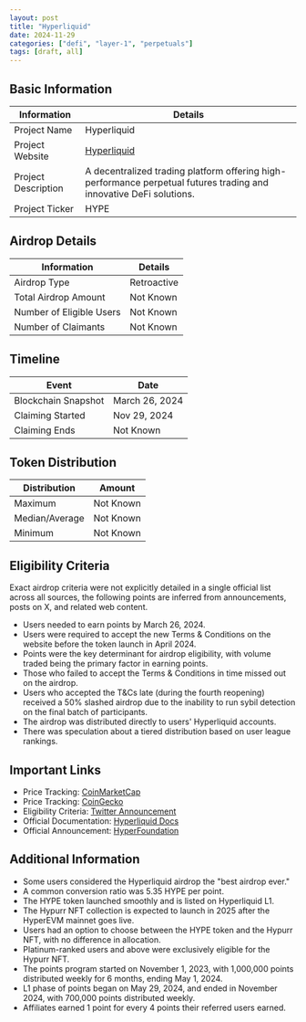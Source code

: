 ```yaml
---
layout: post
title: "Hyperliquid"
date: 2024-11-29
categories: ["defi", "layer-1", "perpetuals"]
tags: [draft, all]
---
```


## Basic Information

| Information         | Details                                                                                                             |
| ------------------- | ------------------------------------------------------------------------------------------------------------------- |
| Project Name        | Hyperliquid                                                                                                         |
| Project Website     | [Hyperliquid](https://app.hyperliquid.xyz/trade)                                                                    |
| Project Description | A decentralized trading platform offering high-performance perpetual futures trading and innovative DeFi solutions. |
| Project Ticker      | HYPE                                                                                                                |

## Airdrop Details

| Information              | Details     |
| ------------------------ | ----------- |
| Airdrop Type             | Retroactive |
| Total Airdrop Amount     | Not Known   |
| Number of Eligible Users | Not Known   |
| Number of Claimants      | Not Known   |

## Timeline

| Event               | Date           |
| ------------------- | -------------- |
| Blockchain Snapshot | March 26, 2024 |
| Claiming Started    | Nov 29, 2024   |
| Claiming Ends       | Not Known      |

## Token Distribution

| Distribution   | Amount    |
| -------------- | --------- |
| Maximum        | Not Known |
| Median/Average | Not Known |
| Minimum        | Not Known |

## Eligibility Criteria

Exact airdrop criteria were not explicitly detailed in a single official list across all sources, the following points are inferred from announcements, posts on X, and related web content.

- Users needed to earn points by March 26, 2024.
- Users were required to accept the new Terms & Conditions on the website before the token launch in April 2024.
- Points were the key determinant for airdrop eligibility, with volume traded being the primary factor in earning points.
- Those who failed to accept the Terms & Conditions in time missed out on the airdrop.
- Users who accepted the T&Cs late (during the fourth reopening) received a 50% slashed airdrop due to the inability to run sybil detection on the final batch of participants.
- The airdrop was distributed directly to users' Hyperliquid accounts.
- There was speculation about a tiered distribution based on user league rankings.

## Important Links

- Price Tracking: [CoinMarketCap](https://coinmarketcap.com/currencies/hyperliquid)
- Price Tracking: [CoinGecko](https://www.coingecko.com/en/coins/hyperliquid)
- Eligibility Criteria: [Twitter Announcement](https://x.com/HyperliquidX/status/1862402701705060486)
- Official Documentation: [Hyperliquid Docs](https://hyperliquid.gitbook.io/hyperliquid-docs/points)
- Official Announcement: [HyperFoundation](https://hyperfoundation.org/)

## Additional Information

- Some users considered the Hyperliquid airdrop the "best airdrop ever."
- A common conversion ratio was 5.35 HYPE per point.
- The HYPE token launched smoothly and is listed on Hyperliquid L1.
- The Hypurr NFT collection is expected to launch in 2025 after the HyperEVM mainnet goes live.
- Users had an option to choose between the HYPE token and the Hypurr NFT, with no difference in allocation.
- Platinum-ranked users and above were exclusively eligible for the Hypurr NFT.
- The points program started on November 1, 2023, with 1,000,000 points distributed weekly for 6 months, ending May 1, 2024.
- L1 phase of points began on May 29, 2024, and ended in November 2024, with 700,000 points distributed weekly.
- Affiliates earned 1 point for every 4 points their referred users earned.

